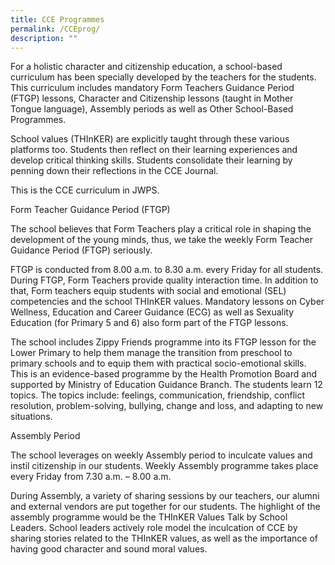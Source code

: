 ```yaml
---
title: CCE Programmes
permalink: /CCEprog/
description: ""
---
```

For a holistic character and citizenship education, a school-based curriculum has been specially developed by the teachers for the students. This curriculum includes mandatory Form Teachers Guidance Period (FTGP) lessons, Character and Citizenship lessons (taught in Mother Tongue language), Assembly periods as well as Other School-Based Programmes.

 School values (THInKER) are explicitly taught through these various platforms too. Students then reflect on their learning experiences and develop critical thinking skills. Students consolidate their learning by penning down their reflections in the CCE Journal.

This is the CCE curriculum in JWPS.

Form Teacher Guidance Period (FTGP)

The school believes that Form Teachers play a critical role in shaping the development of the young minds, thus, we take the weekly Form Teacher Guidance Period (FTGP) seriously.   

 

FTGP is conducted from 8.00 a.m. to 8.30 a.m. every Friday for all students. During FTGP, Form Teachers provide quality interaction time. In addition to that, Form teachers equip students with social and emotional (SEL) competencies and the school THInKER values.  Mandatory lessons on Cyber Wellness, Education and Career Guidance (ECG) as well as Sexuality Education (for Primary 5 and 6) also form part of the FTGP lessons.

The school includes Zippy Friends programme into its FTGP lesson for the Lower Primary to help them manage the transition from preschool to primary schools and to equip them with practical socio-emotional skills. This is an evidence-based programme by the Health Promotion Board and supported by Ministry of Education Guidance Branch. The students learn 12 topics. The topics include: feelings, communication, friendship, conflict resolution, problem-solving, bullying, change and loss, and adapting to new situations.


Assembly Period

The school leverages on weekly Assembly period to inculcate values and instil citizenship in our students. Weekly Assembly programme takes place every Friday from 7.30 a.m. – 8.00 a.m.

During Assembly, a variety of sharing sessions by our teachers, our alumni and external vendors are put together for our students. The highlight of the assembly programme would be the THInKER Values Talk by School Leaders. School leaders actively role model the inculcation of CCE by sharing stories related to the THInKER values, as well as the importance of having good character and sound moral values.
